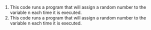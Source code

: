 1. This code runs a program that will assign a random number to the variable n each time it is executed.
2. This code runs a program that will assign a random number to the variable n each time it is executed.
